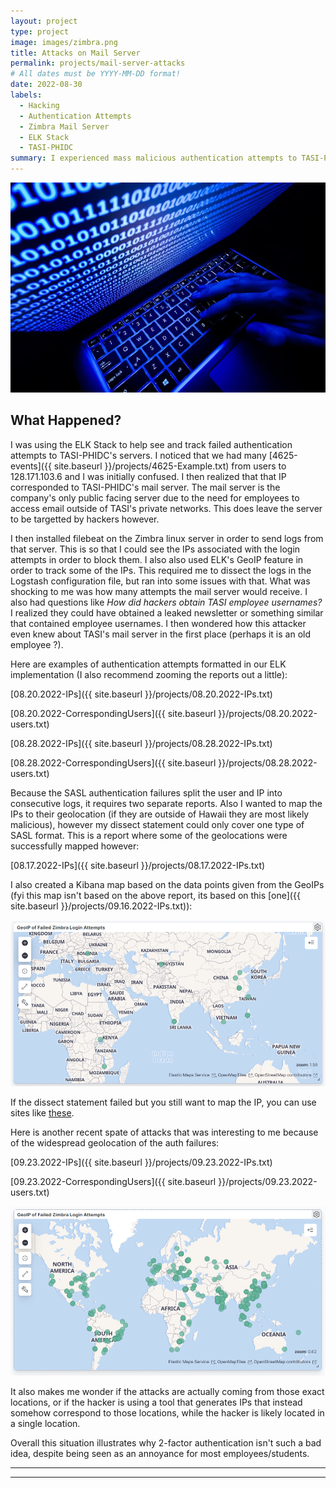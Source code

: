 ```yaml
---
layout: project
type: project
image: images/zimbra.png
title: Attacks on Mail Server
permalink: projects/mail-server-attacks
# All dates must be YYYY-MM-DD format!
date: 2022-08-30
labels:
  - Hacking
  - Authentication Attempts
  - Zimbra Mail Server
  - ELK Stack
  - TASI-PHIDC
summary: I experienced mass malicious authentication attempts to TASI-PHIDC's mail server.
---
```


<img class="ui image" src="../images/hack.jpg">

## What Happened?

I was using the ELK Stack to help see and track failed authentication attempts to TASI-PHIDC's servers. I noticed that we had many [4625-events]({{ site.baseurl }}/projects/4625-Example.txt) from users to 128.171.103.6 and I was initially confused. I then realized that that IP corresponded to TASI-PHIDC's mail server. The mail server is the company's only public facing server due to the need for employees to access email outside of TASI's private networks. This does leave the server to be targetted by hackers however.

I then installed filebeat on the Zimbra linux server in order to send logs from that server. This is so that I could see the IPs associated with the login attempts in order to block them. I also also used ELK's GeoIP feature in order to track some of the IPs. This required me to dissect the logs in the Logstash configuration file, but ran into some issues with that. What was shocking to me was how many attempts the mail server would receive. I also had questions like *How did hackers obtain TASI employee usernames?* I realized they could have obtained a leaked newsletter or something similar that contained employee usernames. I then wondered how this attacker even knew about TASI's mail server in the first place (perhaps it is an old employee ?).

Here are examples of authentication attempts formatted in our ELK implementation (I also recommend zooming the reports out a little):

[08.20.2022-IPs]({{ site.baseurl }}/projects/08.20.2022-IPs.txt)

[08.20.2022-CorrespondingUsers]({{ site.baseurl }}/projects/08.20.2022-users.txt)

[08.28.2022-IPs]({{ site.baseurl }}/projects/08.28.2022-IPs.txt)

[08.28.2022-CorrespondingUsers]({{ site.baseurl }}/projects/08.28.2022-users.txt)

Because the SASL authentication failures split the user and IP into consecutive logs, it requires two separate reports. Also I wanted to map the IPs to their geolocation (if they are outside of Hawaii they are most likely malicious), however my dissect statement could only cover one type of SASL format. This is a report where some of the geolocations were successfully mapped however:

[08.17.2022-IPs]({{ site.baseurl }}/projects/08.17.2022-IPs.txt)

I also created a Kibana map based on the data points given from the GeoIPs (fyi this map isn't based on the above report, its based on this [one]({{ site.baseurl }}/projects/09.16.2022-IPs.txt)):

<img class="ui image" src="../images/geoip.PNG">

If the dissect statement failed but you still want to map the IP, you can use sites like [these](https://www.iplocation.net/).

Here is another recent spate of attacks that was interesting to me because of the widespread geolocation of the auth failures:

[09.23.2022-IPs]({{ site.baseurl }}/projects/09.23.2022-IPs.txt)

[09.23.2022-CorrespondingUsers]({{ site.baseurl }}/projects/09.23.2022-users.txt)

<img class="ui image" src="../images/geoip1.png">

It also makes me wonder if the attacks are actually coming from those exact locations, or if the hacker is using a tool that generates IPs that instead somehow correspond to those locations, while the hacker is likely located in a single location.

Overall this situation illustrates why 2-factor authentication isn't such a bad idea, despite being seen as an annoyance for most employees/students.

***************************************************************************************
***************************************************************************************

